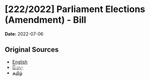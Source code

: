 # [222/2022] Parliament Elections (Amendment) - Bill

**Date:** 2022-07-06

## Original Sources

- [English](https://documents.gov.lk/view/bills/2022/7/222-2022_E.pdf)
- [සිංහල](https://documents.gov.lk/view/bills/2022/7/222-2022_S.pdf)
- [தமிழ்](https://documents.gov.lk/view/bills/2022/7/222-2022_T.pdf)
